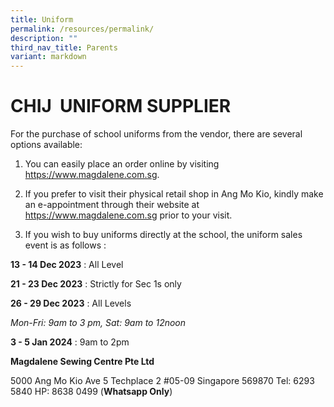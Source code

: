 ```yaml
---
title: Uniform
permalink: /resources/permalink/
description: ""
third_nav_title: Parents
variant: markdown
---
```

# **CHIJ  UNIFORM SUPPLIER**
For the purchase of school uniforms from the vendor, there are several options available:

1. You can easily place an order online by visiting https://www.magdalene.com.sg.

2. If you prefer to visit their physical retail shop in Ang Mo Kio, kindly make an e-appointment through their website at https://www.magdalene.com.sg prior to your visit.

3. If you wish to buy uniforms directly at the school, the uniform sales event is as follows :
  
**13 - 14 Dec 2023** : All Level

**21 - 23 Dec 2023** : Strictly for Sec 1s only

**26 - 29 Dec 2023** : All Levels

*Mon-Fri: 9am to 3 pm, Sat: 9am to 12noon*

**3 - 5 Jan 2024** : 9am to 2pm

**Magdalene Sewing Centre Pte Ltd**

5000 Ang Mo Kio Ave 5
Techplace 2 #05-09
Singapore 569870
Tel: 6293 5840 
HP: 8638 0499 (**Whatsapp Only**)

